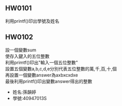 HW0101 
-------
利用printf()印出學號及姓名  

HW0102  
-------
設一個變數sum  
使存入鍵入的五位整數  
利用primtf()印出"輸入一個五位整數"  
設置五個變數a,b,c,d,e分別代表五位整數的萬,千,百,十,個    
再設置一個變數answer為axbxcxdxe  
最後利用printf()印出變數answer得出的整數  























* 姓名:孫韻婷
* 學號:40947013S  
